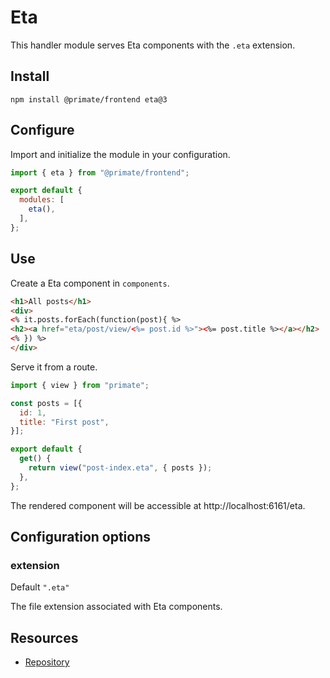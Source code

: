 # Eta 

This handler module serves Eta components with the `.eta` extension.

## Install

`npm install @primate/frontend eta@3`

## Configure

Import and initialize the module in your configuration.

```js caption=primate.config.js
import { eta } from "@primate/frontend";

export default {
  modules: [
    eta(),
  ],
};
```

## Use

Create a Eta component in `components`.

```html caption=components/post-index.eta
<h1>All posts</h1>
<div>
<% it.posts.forEach(function(post){ %>
<h2><a href="eta/post/view/<%= post.id %>"><%= post.title %></a></h2>
<% }) %>
</div>
```

Serve it from a route.

```js caption=routes/eta.js
import { view } from "primate";

const posts = [{
  id: 1,
  title: "First post",
}];

export default {
  get() {
    return view("post-index.eta", { posts });
  },
};
```

The rendered component will be accessible at http://localhost:6161/eta.

## Configuration options

### extension

Default `".eta"`

The file extension associated with Eta components.

## Resources

* [Repository][repo]

[repo]: https://github.com/primatejs/primate/tree/master/packages/frontend
